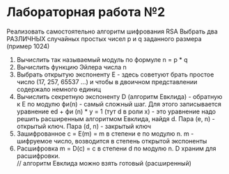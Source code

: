 # Лабораторная работа №2

Реализовать самостоятельно алгоритм шифрования RSA
Выбрать два РАЗЛИЧНЫХ случайных простых  чисел p и q заданного размера (пример 1024)
1. Вычислить так называемый модуль по формуле n = p * q
2. Вычислить функцию Эйлера числа n
3. Выбрать открытую экспоненту E - здесь советуют брать простое число (17, 257, 65537 …) и чтобы в двоичном представлении содержало немного единиц
4. Вычислить секретную экспоненту D (алгоритм Евклида) - обратную к E по модулю фи(n) - самый сложный шаг. Для этого записывается уравнение ed + фи (n) * y = 1 (тут d в роли x) - это уравнение надо решить расширенным алгоритмом Евклида, найдя d. Пара (e, n) - открытый ключ. Пара (d, n) - закрытый ключ
5. Зашифрованное c = E(m) = m в степени e по модулю n. m - шифруемое число, возводится в степень открытой экспоненты
6. Расшифровка m = D(c) = c в степени d по модулю n. D храним для расшифровки.\
   // алгоритм Евклида можно взять готовый (расширенный)